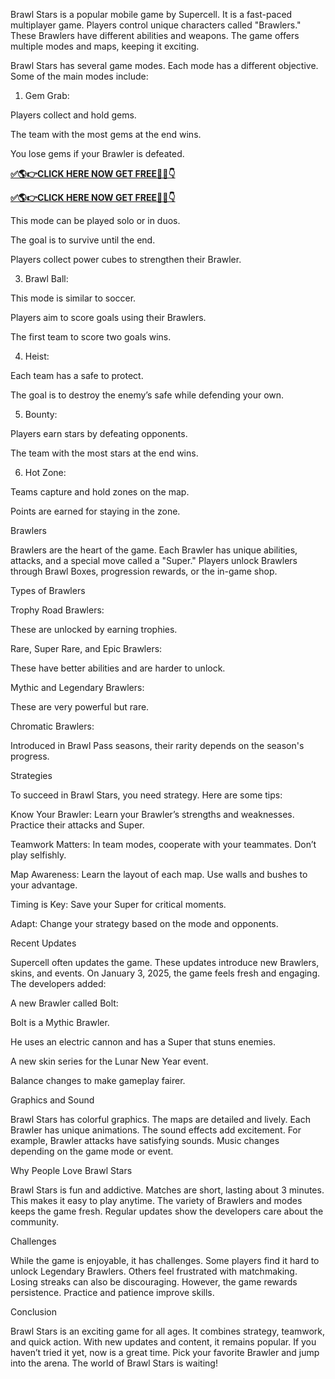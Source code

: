 Brawl Stars is a popular mobile game by Supercell. It is a fast-paced multiplayer game. Players control unique characters called "Brawlers." These Brawlers have different abilities and weapons. The game offers multiple modes and maps, keeping it exciting.

Brawl Stars has several game modes. Each mode has a different objective. Some of the main modes include:

1. Gem Grab:

Players collect and hold gems.

The team with the most gems at the end wins.

You lose gems if your Brawler is defeated.

 **[✅🌎👉CLICK HERE NOW GET FREE📌✅👇](https://mdshamiul.com/Brawl%20Stars/)**
 
**[✅🌎👉CLICK HERE NOW GET FREE📌✅👇](https://mdshamiul.com/Brawl%20Stars/)**

           


This mode can be played solo or in duos.

The goal is to survive until the end.

Players collect power cubes to strengthen their Brawler.

3. Brawl Ball:

This mode is similar to soccer.

Players aim to score goals using their Brawlers.

The first team to score two goals wins.

4. Heist:

Each team has a safe to protect.

The goal is to destroy the enemy’s safe while defending your own.

5. Bounty:

Players earn stars by defeating opponents.

The team with the most stars at the end wins.

6. Hot Zone:

Teams capture and hold zones on the map.

Points are earned for staying in the zone.

Brawlers

Brawlers are the heart of the game. Each Brawler has unique abilities, attacks, and a special move called a "Super." Players unlock Brawlers through Brawl Boxes, progression rewards, or the in-game shop.

Types of Brawlers

Trophy Road Brawlers:

These are unlocked by earning trophies.

Rare, Super Rare, and Epic Brawlers:

These have better abilities and are harder to unlock.

Mythic and Legendary Brawlers:

These are very powerful but rare.

Chromatic Brawlers:

Introduced in Brawl Pass seasons, their rarity depends on the season's progress.

Strategies

To succeed in Brawl Stars, you need strategy. Here are some tips:

Know Your Brawler: Learn your Brawler’s strengths and weaknesses. Practice their attacks and Super.

Teamwork Matters: In team modes, cooperate with your teammates. Don’t play selfishly.

Map Awareness: Learn the layout of each map. Use walls and bushes to your advantage.

Timing is Key: Save your Super for critical moments.

Adapt: Change your strategy based on the mode and opponents.

Recent Updates

Supercell often updates the game. These updates introduce new Brawlers, skins, and events. On January 3, 2025, the game feels fresh and engaging. The developers added:

A new Brawler called Bolt:

Bolt is a Mythic Brawler.

He uses an electric cannon and has a Super that stuns enemies.

A new skin series for the Lunar New Year event.

Balance changes to make gameplay fairer.

Graphics and Sound

Brawl Stars has colorful graphics. The maps are detailed and lively. Each Brawler has unique animations. The sound effects add excitement. For example, Brawler attacks have satisfying sounds. Music changes depending on the game mode or event.

Why People Love Brawl Stars

Brawl Stars is fun and addictive. Matches are short, lasting about 3 minutes. This makes it easy to play anytime. The variety of Brawlers and modes keeps the game fresh. Regular updates show the developers care about the community.

Challenges

While the game is enjoyable, it has challenges. Some players find it hard to unlock Legendary Brawlers. Others feel frustrated with matchmaking. Losing streaks can also be discouraging. However, the game rewards persistence. Practice and patience improve skills.

Conclusion

Brawl Stars is an exciting game for all ages. It combines strategy, teamwork, and quick action. With new updates and content, it remains popular. If you haven’t tried it yet, now is a great time. Pick your favorite Brawler and jump into the arena. The world of Brawl Stars is waiting!
